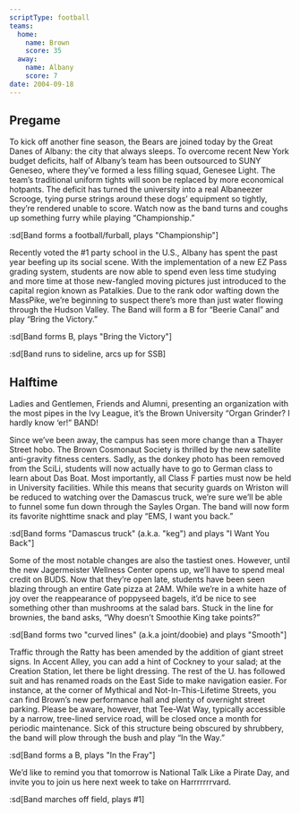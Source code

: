 ```yaml
---
scriptType: football
teams:
  home:
    name: Brown
    score: 35
  away:
    name: Albany
    score: 7
date: 2004-09-18
---
```


## Pregame

To kick off another fine season, the Bears are joined today by the Great Danes of Albany: the city that always sleeps. To overcome recent New York budget deficits, half of Albany’s team has been outsourced to SUNY Geneseo, where they’ve formed a less filling squad, Genesee Light. The team’s traditional uniform tights will soon be replaced by more economical hotpants. The deficit has turned the university into a real Albaneezer Scrooge, tying purse strings around these dogs’ equipment so tightly, they’re rendered unable to score. Watch now as the band turns and coughs up something furry while playing “Championship.”

:sd[Band forms a football/furball, plays "Championship"]

Recently voted the #1 party school in the U.S., Albany has spent the past year beefing up its social scene. With the implementation of a new EZ Pass grading system, students are now able to spend even less time studying and more time at those new-fangled moving pictures just introduced to the capital region known as Patalkies. Due to the rank odor wafting down the MassPike, we’re beginning to suspect there’s more than just water flowing through the Hudson Valley. The Band will form a B for “Beerie Canal” and play “Bring the Victory.”

:sd[Band forms B, plays "Bring the Victory"]

:sd[Band runs to sideline, arcs up for SSB]

## Halftime

Ladies and Gentlemen, Friends and Alumni, presenting an organization with the most pipes in the Ivy League, it’s the Brown University “Organ Grinder? I hardly know ‘er!” BAND!

Since we’ve been away, the campus has seen more change than a Thayer Street hobo. The Brown Cosmonaut Society is thrilled by the new satellite anti-gravity fitness centers. Sadly, as the donkey photo has been removed from the SciLi, students will now actually have to go to German class to learn about Das Boat. Most importantly, all Class F parties must now be held in University facilities. While this means that security guards on Wriston will be reduced to watching over the Damascus truck, we’re sure we’ll be able to funnel some fun down through the Sayles Organ. The band will now form its favorite nighttime snack and play “EMS, I want you back.”

:sd[Band forms "Damascus truck" (a.k.a. "keg") and plays "I Want You Back"]

Some of the most notable changes are also the tastiest ones. However, until the new Jagermeister Wellness Center opens up, we’ll have to spend meal credit on BUDS. Now that they’re open late, students have been seen blazing through an entire Gate pizza at 2AM. While we’re in a white haze of joy over the reappearance of poppyseed bagels, it’d be nice to see something other than mushrooms at the salad bars. Stuck in the line for brownies, the band asks, “Why doesn’t Smoothie King take points?”

:sd[Band forms two "curved lines" (a.k.a joint/doobie) and plays "Smooth"]

Traffic through the Ratty has been amended by the addition of giant street signs. In Accent Alley, you can add a hint of Cockney to your salad; at the Creation Station, let there be light dressing. The rest of the U. has followed suit and has renamed roads on the East Side to make navigation easier. For instance, at the corner of Mythical and Not-In-This-Lifetime Streets, you can find Brown’s new performance hall and plenty of overnight street parking. Please be aware, however, that Tee-Wat Way, typically accessible by a narrow, tree-lined service road, will be closed once a month for periodic maintenance. Sick of this structure being obscured by shrubbery, the band will plow through the bush and play “In the Way.”

:sd[Band forms a B, plays "In the Fray"]

We’d like to remind you that tomorrow is National Talk Like a Pirate Day, and invite you to join us here next week to take on Harrrrrrrvard.

:sd[Band marches off field, plays #1]
